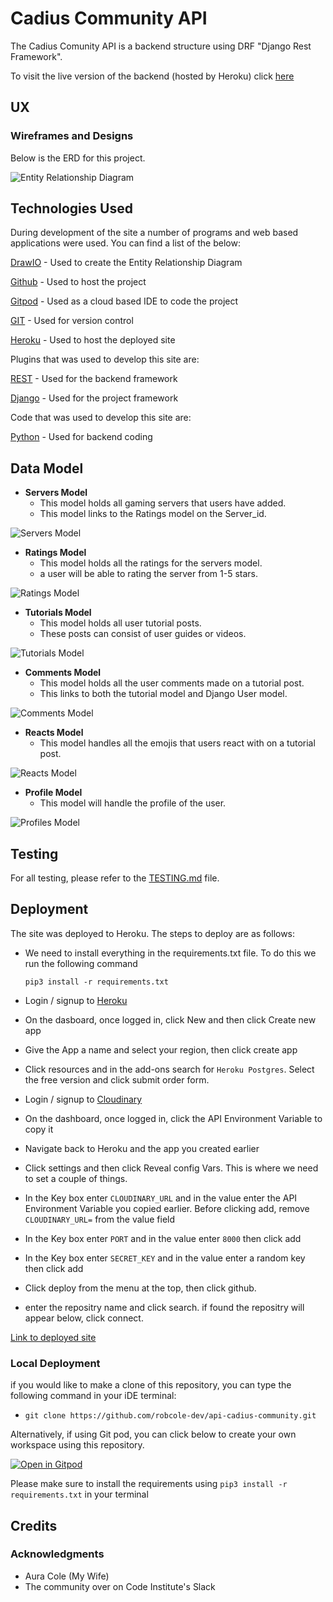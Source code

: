 # Cadius Community API

The Cadius Comunity API is a backend structure using DRF "Django Rest Framework".

To visit the live version of the backend (hosted by Heroku) click [here](https://api-cadius.herokuapp.com/)

## UX

### Wireframes and Designs

Below is the ERD for this project.

![Entity Relationship Diagram](documents/readme/entity-relation-chart.jpg)

## Technologies Used

During development of the site a number of programs and web based applications were used. You can find a list of the below:

[DrawIO](https://drawio-app.com/) - Used to create the Entity Relationship Diagram

[Github](https://github.com/) - Used to host the project

[Gitpod](https://www.gitpod.io/) - Used as a cloud based IDE to code the project

[GIT](https://en.wikipedia.org/wiki/Git) - Used for version control

[Heroku](https://www.heroku.com/) - Used to host the deployed site

Plugins that was used to develop this site are:

[REST](https://www.django-rest-framework.org/) - Used for the backend framework

[Django](https://www.djangoproject.com/) - Used for the project framework

Code that was used to develop this site are:

[Python](https://www.python.org/) - Used for backend coding

## Data Model

- __Servers Model__
    - This model holds all gaming servers that users have added.
    - This model links to the Ratings model on the Server_id.

![Servers Model](documents/readme/servers-model.jpg)

- __Ratings Model__
    - This model holds all the ratings for the servers model.
    - a user will be able to rating the server from 1-5 stars.

![Ratings Model](documents/readme/ratings-model.jpg)

- __Tutorials Model__
    - This model holds all user tutorial posts.
    - These posts can consist of user guides or videos.

![Tutorials Model](documents/readme/tutorials-model.jpg)

- __Comments Model__
    - This model holds all the user comments made on a tutorial post.
    - This links to both the tutorial model and Django User model.

![Comments Model](documents/readme/comments-model.jpg)

- __Reacts Model__
    - This model handles all the emojis that users react with on a tutorial post.

![Reacts Model](documents/readme/reacts-model.jpg)

- __Profile Model__
    - This model will handle the profile of the user.

![Profiles Model](documents/readme/profiles-model.jpg)


## Testing

For all testing, please refer to the [TESTING.md](TESTING.md) file.

## Deployment

The site was deployed to Heroku. The steps to deploy are as follows: 
- We need to install everything in the requirements.txt file. To do this we run the following command 
 
    ```pip3 install -r requirements.txt```
- Login / signup to [Heroku](https://id.heroku.com/login)
- On the dasboard, once logged in, click New and then click Create new app
- Give the App a name and select your region, then click create app
- Click resources and in the add-ons search for `Heroku Postgres`. Select the free version and click submit order form.
- Login / signup to [Cloudinary](https://cloudinary.com/)
- On the dashboard, once logged in, click the API Environment Variable to copy it
- Navigate back to Heroku and the app you created earlier
- Click settings and then click Reveal config Vars. This is where we need to set a couple of things.
- In the Key box enter `CLOUDINARY_URL` and in the value enter the API Environment Variable you copied earlier. Before clicking add, remove `CLOUDINARY_URL=` from the value field
- In the Key box enter `PORT` and in the value enter `8000` then click add
- In the Key box enter `SECRET_KEY` and in the value enter a random key then click add
- Click deploy from the menu at the top, then click github.
- enter the repositry name and click search. if found the repositry will appear below, click connect.

[Link to deployed site](https://api-cadius.herokuapp.com/)

### Local Deployment

if you would like to make a clone of this repository, you can type the following command in your iDE terminal:

- `git clone https://github.com/robcole-dev/api-cadius-community.git`

Alternatively, if using Git pod, you can click below to create your own workspace using this repository.

[![Open in Gitpod](https://gitpod.io/button/open-in-gitpod.svg)](https://github.com/robcole-dev/api-cadius-community)

Please make sure to install the requirements using ```pip3 install -r requirements.txt``` in your terminal

## Credits 

### Acknowledgments

- Aura Cole (My Wife)
- The community over on Code Institute's Slack